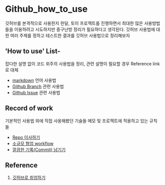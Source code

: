 # Github_how_to_use
깃허브를 본격적으로 사용한지 한달, 토이 프로젝트를 진행하면서 최대한 많은 사용방법들을 이용하려고 시도하지만 중구난방 정리가 필요하다고 생각된다. 깃허브 사용법에 대한 여러 주제를 정하고 테스트한 결과를 깃허브 사용법으로 정리해보자

## 'How to use' List-
잡다한 설명 없이 코드 위주의 사용법을 정리, 관련 설명이 필요할 경우 Reference link로 대체
* [markdown](markdown/markdown.md) 언어 사용법
* [Github Branch](Github/Branches.md) 관련 사용법
* [Github Issue](Github/Issue.md) 관련 사용법

## Record of work
기본적인 사용법 외에 직접 사옹해봤던 기술들 메모 및 프로젝트에 적용하고 있는 규칙들
* [Repo 이사하기](Record_of_work/RefoTransfer.md)
* [소규모 협업 workflow](Record_of_work/SmallTeamWorkflow.md)
* [깔끔한 기록(Commit) 남기기](Record_of_work/MakeCleanCommit.md)

## Reference
1. [깃허브로 취업하기](https://sujinlee.me/professional-github/)